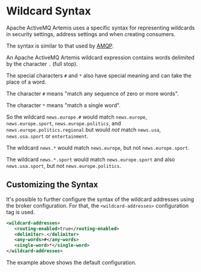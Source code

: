 # Wildcard Syntax

Apache ActiveMQ Artemis uses a specific syntax for representing wildcards in security
settings, address settings and when creating consumers.

The syntax is similar to that used by [AMQP](https://www.amqp.org).

An Apache ActiveMQ Artemis wildcard expression contains words delimited by the character
`.` (full stop).

The special characters `#` and `*` also have special meaning and can
take the place of a word.

The character `#` means "match any sequence of zero or more words".

The character `*` means "match a single word".

So the wildcard `news.europe.#` would match `news.europe`,
`news.europe.sport`, `news.europe.politics`, and
`news.europe.politics.regional` but would _not_ match `news.usa`,
`news.usa.sport` or `entertainment`.

The wildcard `news.*` would match `news.europe`, but not
`news.europe.sport`.

The wildcard `news.*.sport` would match `news.europe.sport` and also
`news.usa.sport`, but not `news.europe.politics`.

## Customizing the Syntax

It's possible to further configure the syntax of the wildcard addresses using the broker configuration. 
For that, the `<wildcard-addresses>` configuration tag is used.

```xml
<wildcard-addresses>
   <routing-enabled>true</routing-enabled>
   <delimiter>.</delimiter>
   <any-words>#</any-words>
   <single-word>*</single-word>
</wildcard-addresses>
```

The example above shows the default configuration.